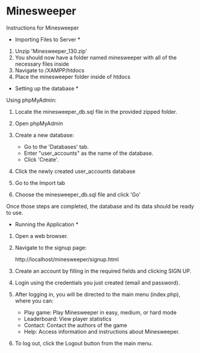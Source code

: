 # Minesweeper

Instructions for Minesweeper

* Importing Files to Server *

1. Unzip 'Minesweeper_130.zip'
2. You should now have a folder named minesweeper with all of the necessary files inside
2. Navigate to /XAMPP/htdocs 
3. Place the minesweeper folder inside of htdocs

* Setting up the database *

Using phpMyAdmin:

1. Locate the minesweeper_db.sql file in the provided zipped folder.
2. Open phpMyAdmin
3. Create a new database:
   - Go to the 'Databases' tab.
   - Enter "user_accounts" as the name of the database.
   - Click 'Create'.

2. Click the newly created user_accounts database
3. Go to the Import tab
4. Choose the minesweeper_db.sql file and click 'Go'

Once those steps are completed, the database and its data should be ready to use.

* Running the Application *

1. Open a web browser.
2. Navigate to the signup page:

   http://localhost/minesweeper/signup.html

3. Create an account by filling in the required fields and clicking SIGN UP.
4. Login using the credentials you just created (email and password).
5. After logging in, you will be directed to the main menu (index.php), where you can:
   - Play game: Play Minesweeper in easy, medium, or hard mode
   - Leaderboard: View player statistics
   - Contact: Contact the authors of the game
   - Help: Access information and instructions about Minesweeper.
 6. To log out, click the Logout button from the main menu.




   
